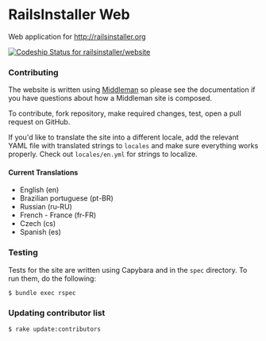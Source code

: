 # RailsInstaller Web

Web application for http://railsinstaller.org

[ ![Codeship Status for railsinstaller/website](https://codeship.com/projects/cda693e0-f3e1-0130-c6a1-6e039e15cc73/status?branch=master)](https://www.codeship.io/projects/6492)

### Contributing

The website is written using [Middleman](http://middlemanapp.com/) so please
see the documentation if you have questions about how a Middleman site is
composed.

To contribute, fork repository, make required changes, test, open a pull request on GitHub.

If you'd like to translate the site into a different locale, add the relevant
YAML file with translated strings to `locales` and make sure everything
works properly. Check out `locales/en.yml` for strings to localize.

#### Current Translations

- English (en)
- Brazilian portuguese (pt-BR)
- Russian (ru-RU)
- French - France (fr-FR)
- Czech (cs)
- Spanish (es)

### Testing

Tests for the site are written using Capybara and in the `spec`
directory. To run them, do the following:

```
$ bundle exec rspec
```

### Updating contributor list

```bash
$ rake update:contributors
```
